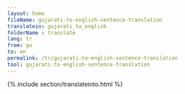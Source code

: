 ```yaml
---
layout: home
fileName: gujarati-to-english-sentence-translation
translatein: gujarati_to_english
folderName : translate
lang: tr
from: gu
to: en
permalink: /tr/gujarati-to-english-sentence-translation
tool: gujarati-to-english-sentence-translation
---
```

{% include section/translateinto.html %}
